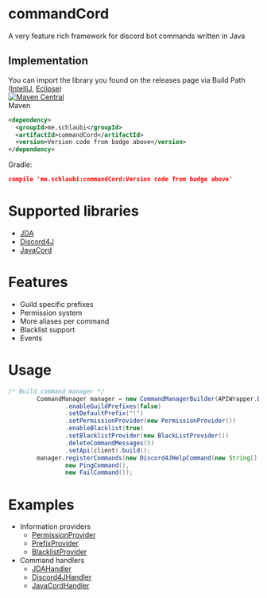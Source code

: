 # commandCord
A very feature rich framework for discord bot commands written in Java
## Implementation
You can import the library you found on the releases page via Build Path ([IntelliJ](https://stackoverflow.com/questions/34832059/how-to-add-a-project-to-build-path-in-intellij-idea), [Eclipse](https://wiki.eclipse.org/FAQ_How_do_I_add_an_extra_library_to_my_project%27s_classpath%3F)) <br>
[![Maven Central](https://img.shields.io/maven-central/v/me.schlaubi/commandCord.svg?label=Maven%20Central)](http://search.maven.org/#search%7Cga%7C1%7Cg%3A%22me.schlaubi%22%20a%3A%22commandCord%22)<br>
Maven
```XML
<dependency>
  <groupId>me.schlaubi</groupId>
  <artifactId>commandCord</artifactId>
  <version>Version code from badge above</version>
</dependency>      
```
Gradle:
```JSON
compile 'me.schlaubi:commandCord:Version code from badge above'
```


# Supported libraries
* [JDA](https://github.com/DV8FromTheWorld/JDA)
* [Discord4J](https://github.com/Discord4J/Discord4J)
* [JavaCord](https://github.com/BtoBastian/Javacord)

# Features
* Guild specific prefixes
* Permission system
* More aliases per command
* Blacklist support
* Events

# Usage
```Java
/* Build command manager */
        CommandManager manager = new CommandManagerBuilder(APIWrapper.DISCORD4J)
                .enableGuildPrefixes(false)
                .setDefaultPrefix("!")
                .setPermissionProvider(new PermissionProvider())
                .enableBlacklist(true)
                .setBlacklistProvider(new BlackListProvider())
                .deleteCommandMessages(5)
                .setApi(client).build();
        manager.registerCommands(new Discord4JHelpCommand(new String[] {"help"}, CommandType.GENERAL, "Displays all commands", "help [command]"),
                new PingCommand(),
                new FailCommand());
```

# Examples
* Information providers
  * [PermissionProvider](https://github.com/DRSchlaubi/commandcord-examples/blob/master/src/main/java/providers/PermissionsProvider.java)
  * [PrefixProvider](https://github.com/DRSchlaubi/commandcord-examples/blob/master/src/main/java/providers/PrefixProvider.java)
  * [BlacklistProvider](https://github.com/DRSchlaubi/commandcord-examples/blob/master/src/main/java/providers/BlacklistProvider.java)
* Command handlers
  * [JDAHandler](https://github.com/DRSchlaubi/commandcord-examples/blob/master/src/main/java/jda/PingCommand.java)
  * [Discord4JHandler](https://github.com/DRSchlaubi/commandCord/blob/master/commandcord.examples/src/main/java/me/schlaubi/commandcord/examples/discord4j/PingCommand.java)
  * [JavaCordHandler](https://github.com/DRSchlaubi/commandCord/blob/master/commandcord.examples/src/main/java/me/schlaubi/commandcord/examples/javacord/PingCommand.java)
  
